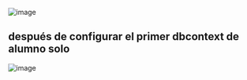 ![image](https://github.com/0LE6/DAM2_M06_UF4_DEMO_code_first/assets/135649528/470b8e54-4197-4885-a05a-e1f69cd944fa)

## después de configurar el primer dbcontext de alumno solo
![image](https://github.com/0LE6/DAM2_M06_UF4_DEMO_code_first/assets/135649528/3a3bfdde-b2fd-461c-8e61-239d4d38d148)

